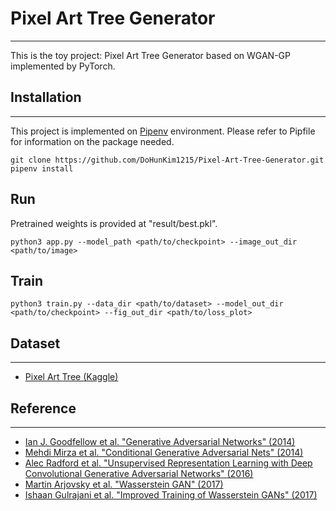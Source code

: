 # Pixel Art Tree Generator

---

This is the toy project: Pixel Art Tree Generator based on WGAN-GP implemented by PyTorch.

## Installation

---

This project is implemented on [Pipenv](https://pipenv.pypa.io/en/latest/) environment. Please refer to Pipfile for information on the package needed.

```shell
git clone https://github.com/DoHunKim1215/Pixel-Art-Tree-Generator.git
pipenv install
```

## Run

Pretrained weights is provided at "result/best.pkl".

```shell
python3 app.py --model_path <path/to/checkpoint> --image_out_dir <path/to/image>
```

## Train

```shell
python3 train.py --data_dir <path/to/dataset> --model_out_dir <path/to/checkpoint> --fig_out_dir <path/to/loss_plot>
```

## Dataset

---

* [Pixel Art Tree (Kaggle)](https://www.kaggle.com/datasets/juansblanco/pixel-art-trees)

## Reference

---

* [Ian J. Goodfellow et al. "Generative Adversarial Networks" (2014)](https://arxiv.org/abs/1406.2661)
* [Mehdi Mirza et al. "Conditional Generative Adversarial Nets" (2014)](https://arxiv.org/abs/1411.1784)
* [Alec Radford et al. "Unsupervised Representation Learning with Deep Convolutional Generative Adversarial Networks" (2016)](https://arxiv.org/abs/1511.06434)
* [Martin Arjovsky et al. "Wasserstein GAN" (2017)](https://arxiv.org/abs/1701.07875)
* [Ishaan Gulrajani et al. "Improved Training of Wasserstein GANs" (2017)](https://arxiv.org/abs/1704.00028)